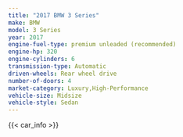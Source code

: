 ```yaml
---
title: "2017 BMW 3 Series"
make: BMW
model: 3 Series
year: 2017
engine-fuel-type: premium unleaded (recommended)
engine-hp: 320
engine-cylinders: 6
transmission-type: Automatic
driven-wheels: Rear wheel drive
number-of-doors: 4
market-category: Luxury,High-Performance
vehicle-size: Midsize
vehicle-style: Sedan
---
```


{{< car_info >}}
